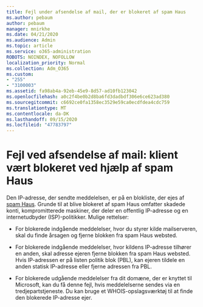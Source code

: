 ```yaml
---
title: Fejl under afsendelse af mail, der er blokeret af spam Haus
ms.author: pebaum
author: pebaum
manager: mnirkhe
ms.date: 04/21/2020
ms.audience: Admin
ms.topic: article
ms.service: o365-administration
ROBOTS: NOINDEX, NOFOLLOW
localization_priority: Normal
ms.collection: Adm_O365
ms.custom:
- "255"
- "3100003"
ms.assetid: fa98ab4a-92eb-45e9-8d57-ad10fb123042
ms.openlocfilehash: a0c2f4be0b2d8ba6fd3dadbdf306e6ce623ad380
ms.sourcegitcommit: c6692ce0fa1358ec3529e59ca0ecdfdea4cdc759
ms.translationtype: MT
ms.contentlocale: da-DK
ms.lasthandoff: 09/15/2020
ms.locfileid: "47783797"
---
```

# <a name="error-sending-email-client-host-blocked-using-spamhaus"></a>Fejl ved afsendelse af mail: klient vært blokeret ved hjælp af spam Haus

Den IP-adresse, der sendte meddelelsen, er på en blokliste, der ejes af [spam Haus](https://go.microsoft.com/fwlink/p/?linkid=123245). Grunde til at blive blokeret af spam Haus omfatter skadede konti, kompromitterede maskiner, der deler en offentlig IP-adresse og en internetudbyder (ISP)-politikker. Mulige rettelser:
  
- For blokerede indgående meddelelser, hvor du styrer kilde mailserveren, skal du finde årsagen og fjerne blokken fra spam Haus websted.

- For blokerede indgående meddelelser, hvor kildens IP-adresse tilhører en anden, skal adresse ejeren fjerne blokken fra spam Haus websted. Hvis IP-adressen er på listen politik blok (PBL), kan ejeren tildele en anden statisk IP-adresse eller fjerne adressen fra PBL.

- For blokerede udgående meddelelser fra dit domæne, der er knyttet til Microsoft, kan du få denne fejl, hvis meddelelserne sendes via en tredjepartstjeneste. Du kan bruge et WHOIS-opslagsværktøj til at finde den blokerede IP-adresse ejer.
